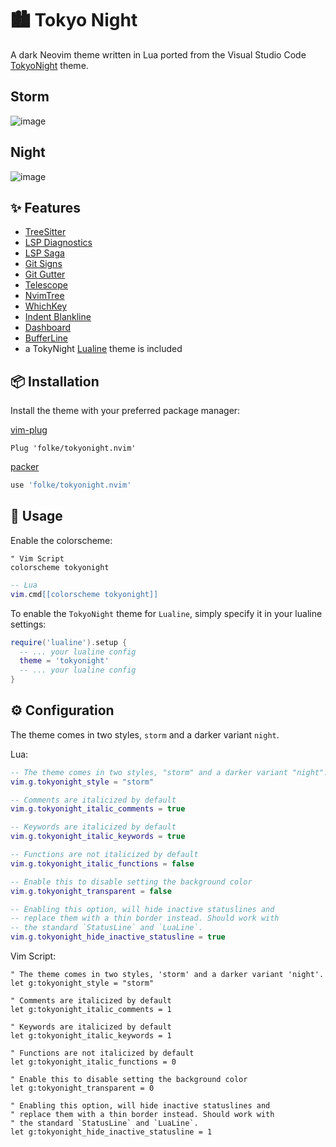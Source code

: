 
# 🏙 Tokyo Night

A dark Neovim theme written in Lua ported from the Visual Studio Code [TokyoNight](https://github.com/enkia/tokyo-night-vscode-theme) theme.

## Storm

![image](https://user-images.githubusercontent.com/292349/115295095-3a9e5080-a10e-11eb-9aed-6054488c46ce.png)

## Night

![image](https://user-images.githubusercontent.com/292349/115295327-7afdce80-a10e-11eb-89b3-2591262bf95a.png)

## ✨ Features

+ [TreeSitter](https://github.com/nvim-treesitter/nvim-treesitter)
+ [LSP Diagnostics](https://neovim.io/doc/user/lsp.html)
+ [LSP Saga](https://github.com/glepnir/lspsaga.nvim)
+ [Git Signs](https://github.com/lewis6991/gitsigns.nvim)
+ [Git Gutter](https://github.com/airblade/vim-gitgutter)
+ [Telescope](https://github.com/nvim-telescope/telescope.nvim)
+ [NvimTree](https://github.com/kyazdani42/nvim-tree.lua)
+ [WhichKey](https://github.com/liuchengxu/vim-which-key)
+ [Indent Blankline](https://github.com/lukas-reineke/indent-blankline.nvim)
+ [Dashboard](https://github.com/glepnir/dashboard-nvim)
+ [BufferLine](https://github.com/akinsho/nvim-bufferline.lua)
+ a TokyNight [Lualine](https://github.com/hoob3rt/lualine.nvim) theme is included

## 📦 Installation

Install the theme with your preferred package manager:

[vim-plug](https://github.com/junegunn/vim-plug)

```vim
Plug 'folke/tokyonight.nvim'
```

[packer](https://github.com/wbthomason/packer.nvim)

```lua
use 'folke/tokyonight.nvim'
```

## 🚀 Usage

Enable the colorscheme:

```vim
" Vim Script
colorscheme tokyonight
```

```lua
-- Lua
vim.cmd[[colorscheme tokyonight]]
```

To enable the `TokyoNight` theme for `Lualine`, simply specify it in your lualine settings:

```lua
require('lualine').setup {
  -- ... your lualine config
  theme = 'tokyonight'
  -- ... your lualine config
}
```

## ⚙️ Configuration

The theme comes in two styles, `storm` and a darker variant `night`.

Lua:

```lua
-- The theme comes in two styles, "storm" and a darker variant "night".
vim.g.tokyonight_style = "storm"

-- Comments are italicized by default
vim.g.tokyonight_italic_comments = true

-- Keywords are italicized by default
vim.g.tokyonight_italic_keywords = true

-- Functions are not italicized by default
vim.g.tokyonight_italic_functions = false

-- Enable this to disable setting the background color
vim.g.tokyonight_transparent = false

-- Enabling this option, will hide inactive statuslines and
-- replace them with a thin border instead. Should work with
-- the standard `StatusLine` and `LuaLine`.
vim.g.tokyonight_hide_inactive_statusline = true
```

Vim Script:
```vim
" The theme comes in two styles, 'storm' and a darker variant 'night'.
let g:tokyonight_style = "storm"

" Comments are italicized by default
let g:tokyonight_italic_comments = 1

" Keywords are italicized by default
let g:tokyonight_italic_keywords = 1

" Functions are not italicized by default
let g:tokyonight_italic_functions = 0

" Enable this to disable setting the background color
let g:tokyonight_transparent = 0

" Enabling this option, will hide inactive statuslines and
" replace them with a thin border instead. Should work with
" the standard `StatusLine` and `LuaLine`.
let g:tokyonight_hide_inactive_statusline = 1
```
